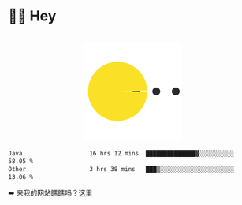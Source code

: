
# 👋🏻 Hey
<div align="center">
	<br>
	<img src="https://raw.githubusercontent.com/Aniket965/Aniket965/master/pacman.svg?sanitize=true" width="200" height="200">
	<br>
</div>

<!--START_SECTION:waka-->

```text
Java                   16 hrs 12 mins  ██████████████▓░░░░░░░░░░   58.05 %
Other                  3 hrs 38 mins   ███▒░░░░░░░░░░░░░░░░░░░░░   13.06 %
```

<!--END_SECTION:waka-->

 ➡️  来我的网站瞧瞧吗？[这里](https://www.shaolongfei.com)
